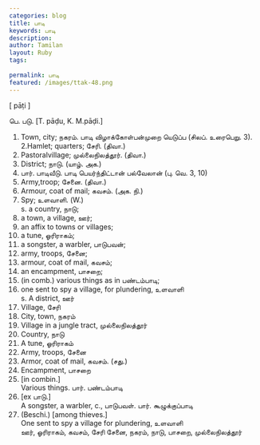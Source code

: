 ```yaml
---
categories: blog
title: பாடி
keywords: பாடி
description: 
author: Tamilan
layout: Ruby
tags: 
 
permalink: பாடி
featured: /images/ttak-48.png
---
```

  
[ pāṭi ]  
  
பெ. படு. [T. pāḍu, K. M.pāḍi.]  
1. Town, city; நகரம். பாடி விழாக்கோள்பன்முறை யெடுப்ப (சிலப். உரைபெறு. 3). 2.Hamlet; quarters; சேரி. (திவா.)  
3. Pastoralvillage; முல்லைநிலத்தூர். (திவா.)  
4. District; நாடு. (யாழ். அக.)  
5. பார். பாடிவீடு. பாடி பெயர்ந்திட்டான் பல்வேலான் (பு. வெ. 3, 10)  
6. Army,troop; சேனை. (திவா.)  
7. Armour, coat of mail; கவசம். (அக. நி.)  
8. Spy; உளவாளி. (W.)  
s. a country, நாடு;  
2. a town, a village, ஊர்;  
3. an affix to towns or villages;  
4. a tune, ஓரிராகம்;  
5. a songster, a warbler, பாடுபவன்;  
6. army, troops, சேனை;  
7. armour, coat of mail, கவசம்;  
8. an encampment, பாசறை;  
9. (in comb.) various things as in பண்டம்பாடி;  
1. one sent to spy a village, for plundering, உளவாளி  
s. A district, ஊர்  
2. Village, சேரி  
3. City, town, நகரம்  
4. Village in a jungle tract, முல்லைநிலத்தூர்  
5. Country, நாடு  
6. A tune, ஓரிராகம்  
7. Army, troops, சேனை  
8. Armor, coat of mail, கவசம். (சது.)  
9. Encampment, பாசறை  
1. [in combin.]  
Various things. பார். பண்டம்பாடி  
11. [ex பாடு.]  
A songster, a warbler, c., பாடுபவள். பார். கூழுக்குப்பாடி  
12. (Beschi.) [among thieves.]  
One sent to spy a village for plundering, உளவாளி  
ஊர், ஓரிராகம், கவசம், சேரி சேனை, நகரம், நாடு, பாசறை, முல்லைநிலத்தூர்